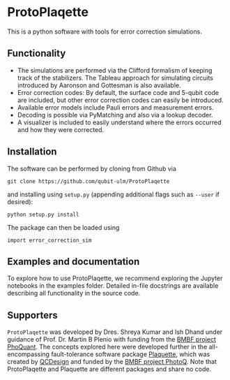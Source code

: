 # ProtoPlaqette

This is a python software with tools for error correction simulations.

## Functionality
- The simulations are performed via the Clifford formalism of keeping track of the stabilizers. The Tableau approach for simulating circuits introduced by Aaronson and Gottesman is also available.
- Error correction codes: By default, the surface code and 5-qubit code are included, but other error correction codes can easily be introduced.
- Available error models include Pauli errors and measurement errors.
- Decoding is possible via PyMatching and also via a lookup decoder.
- A visualizer is included to easily understand where the errors occurred and how they were corrected.

## Installation
The software can be performed by cloning from Github via
```
git clone https://github.com/qubit-ulm/ProtoPlaqette
```
and installing using `setup.py` (appending additional flags such as `--user` if desired):
```
python setup.py install
```
The package can then be loaded using
```
import error_correction_sim
```

## Examples and documentation
To explore how to use ProtoPlaqette, we recommend exploring the Jupyter notebooks in the examples folder. Detailed in-file docstrings are available describing all functionality in the source code.

## Supporters
`ProtoPlaqette` was developed by Dres. Shreya Kumar and Ish Dhand under guidance of Prof. Dr. Martin B Plenio with funding from the [BMBF project PhoQuant](https://www.quantentechnologien.de/forschung/foerderung/quantencomputer-demonstrationsaufbauten/phoquant.html). The concepts explored here were developed further in the all-encompassing fault-tolerance software package [Plaquette](https://github.com/qc-design/plaquette), which was created by [QCDesign](https://www.qc.design/) and funded by the [BMBF project PhotoQ](https://www.photonq.de/). Note that ProtoPlaqette and Plaquette are different packages and share no code.
